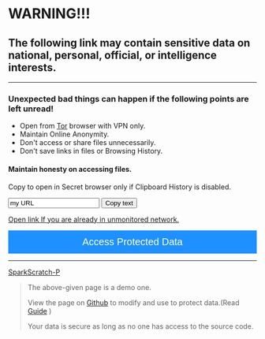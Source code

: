 
<h1 id="warning-">WARNING!!!</h1>
<h2 id="the-following-link-may-contain-sensitive-data-on-national-personal-official-or-intelligence-interests-">The following link may contain sensitive data on national, personal, official, or intelligence interests.</h2>
<hr>
<h3 id="unexpected-bad-things-can-happen-if-the-following-points-are-left-unread-">Unexpected bad things can happen if the following points are left unread!</h3>
<ul>
<li>Open from <a href="https://www.torproject.org/">Tor</a> browser with VPN only.</li>
<li>Maintain Online Anonymity.</li>
<li>Don&#39;t access or share files unnecessarily.</li>
<li>Don&#39;t save links in files or Browsing History.</li>
</ul>
<h4 id="maintain-honesty-on-accessing-files-">Maintain honesty on accessing files.</h4>

<p>Copy to open in Secret browser only if Clipboard History is disabled. </p>

<input type="text" value="my URL" id="myInput">
<button onclick="myFunction()">Copy text</button>

<script>
function myFunction() {
  var copyText = document.getElementById("myInput");
  copyText.select();
  copyText.setSelectionRange(0, 99999)
  document.execCommand("copy");
  alert("Copied the text: " + copyText.value);
}
</script>

<p><a href="my URL">Open link If you are already in unmonitored network.</a></p>
<meta name="viewport" content="width=device-width, initial-scale=1">
<!-- Add icon library -->
<link rel="stylesheet" href="https://cdnjs.cloudflare.com/ajax/libs/font-awesome/4.7.0/css/font-awesome.min.css">
<style>
.btn {
  background-color: DodgerBlue;
  border: none;
  color: white;
  padding: 12px 30px;
  cursor: pointer;
  font-size: 20px;
}

/* Darker background on mouse-over */
.btn:hover {
  background-color: RoyalBlue;
}
</style>
<a href="My Url"><button class="btn" style="width:100%"><i class="download"></i>Access Protected Data</button></a>
<hr>
<p> <a href="https://sparkscratch-p.github.io/">SparkScratch-P</a></p>
<blockquote>
<p>The above-given page is a demo one.</p>
<p>View the page on <a href="https://github.com/SparkScratch-P/secret-database">Github</a> to modify and use to protect data.(Read <a href="https://github.com/SparkScratch-P/secret-database#secret-database">Guide</a> )</p>
<p>Your data is secure as long as no one has access to the source code.</p>
</blockquote>

